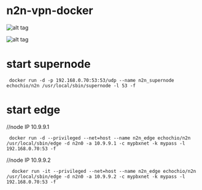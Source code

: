 # n2n-vpn-docker

![alt tag](https://camo.githubusercontent.com/f35cee935830315c180ec86e8b0e551fbde2434b/68747470733a2f2f7765622e617263686976652e6f72672f7765622f3230313130393234303833303435696d5f2f687474703a2f2f7777772e6e746f702e6f72672f77702d636f6e74656e742f75706c6f6164732f323031312f30382f6e326e5f6e6574776f726b2e706e67)

![alt tag](https://camo.githubusercontent.com/e349c419b59d29e2d196ea3317f73582232cc65f/68747470733a2f2f7765622e617263686976652e6f72672f7765622f3230313130393234303833303435696d5f2f687474703a2f2f7777772e6e746f702e6f72672f77702d636f6e74656e742f75706c6f6164732f323031312f30382f6e326e5f636f6d2e706e67)

# start supernode

     docker run -d -p 192.168.0.70:53:53/udp --name n2n_supernode echochio/n2n /usr/local/sbin/supernode -l 53 -f

# start edge

//node IP 10.9.9.1

     docker run -d --privileged --net=host --name n2n_edge echochio/n2n /usr/local/sbin/edge -d n2n0 -a 10.9.9.1 -c mypbxnet -k mypass -l 192.168.0.70:53 -f
    
//node IP 10.9.9.2

      docker run -it --privileged --net=host --name n2n_edge echochio/n2n /usr/local/sbin/edge -d n2n0 -a 10.9.9.2 -c mypbxnet -k mypass -l 192.168.0.70:53 -f
